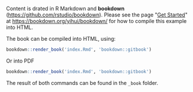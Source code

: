 Content is drated in R Markdown and **bookdown** (https://github.com/rstudio/bookdown). Please see the page "[Get Started](https://bookdown.org/yihui/bookdown/get-started.html)" at https://bookdown.org/yihui/bookdown/ for how to compile this example into HTML.

The book can be compiled into HTML, using:

```r
bookdown::render_book('index.Rmd', 'bookdown::gitbook')
```

Or into PDF

```r
bookdown::render_book('index.Rmd', 'bookdown::gitbook')
```

The result of both commands can be found in the `_book` folder.
